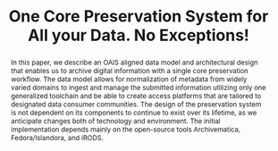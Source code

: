 ---
abstract: 'In this paper, we describe an OAIS aligned data model and architectural
  design that enables us to archive digital information with a single core preservation
  workflow. The data

  model allows for normalization of metadata from widely varied domains to ingest
  and manage the submitted information utilizing only one generalized toolchain and
  be able to create access platforms that are tailored to designated data consumer
  communities. The design of the preservation system is not dependent on its components
  to continue to exist over its lifetime, as we anticipate changes both of technology
  and

  environment. The initial implementation depends mainly on the open-source tools
  Archivematica, Fedora/Islandora,

  and iRODS.'
creators:
- Klindt, Marco
- Amrhein, Kilian
date: null
document_url: https://services.phaidra.univie.ac.at/api/object/o:429551/download
grand_parent: iPRES
institutions: []
keywords:
- contexts of preservation
- data model for management and access
- preservation strategies
- infrastructure
- archivematica
- irods
- fedora/islandora
landing_page_url: https://phaidra.univie.ac.at/o:429551
language: eng
layout: publication
license: CC BY 4.0 International
notes_url: null
parent: iPRES 2015
publication_type: paper
size: 279934
slides_url: null
source_name: iPRES
title: One Core Preservation System for All your Data. No Exceptions!
year: 2015
---